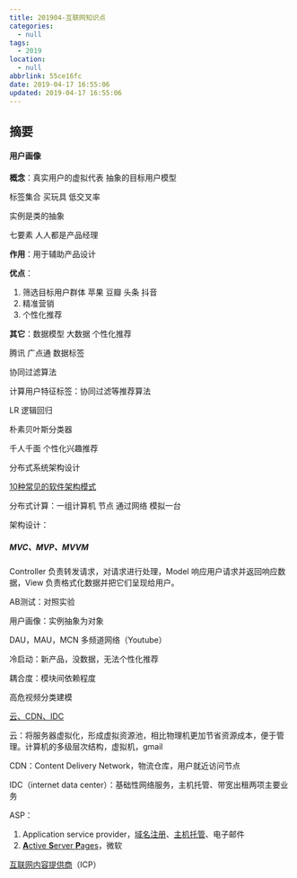 ```yaml
---
title: 201904-互联网知识点
categories:
  - null
tags:
  - 2019
location:
  - null
abbrlink: 55ce16fc
date: 2019-04-17 16:55:06
updated: 2019-04-17 16:55:06
---
```


## 摘要

>

<!-- more -->

#### 用户画像

**概念**：真实用户的虚拟代表 抽象的目标用户模型

标签集合 买玩具 低交叉率

实例是类的抽象

七要素 人人都是产品经理

**作用**：用于辅助产品设计

**优点**：

1. 筛选目标用户群体 苹果 豆瓣 头条 抖音 
2. 精准营销 
3. 个性化推荐

**其它**：数据模型 大数据 个性化推荐

腾讯 广点通 数据标签



协同过滤算法

计算用户特征标签：协同过滤等推荐算法

LR 逻辑回归

朴素贝叶斯分类器

千人千面 个性化兴趣推荐

分布式系统架构设计



[10种常见的软件架构模式](https://www.cnblogs.com/IcanFixIt/p/7518146.html)

分布式计算：一组计算机 节点 通过网络 模拟一台

架构设计：

##### MVC、MVP、MVVM

Controller 负责转发请求，对请求进行处理，Model 响应用户请求并返回响应数据，View 负责格式化数据并把它们呈现给用户。

AB测试：对照实验

用户画像：实例抽象为对象

DAU，MAU，MCN 多频道网络（Youtube）

冷启动：新产品，没数据，无法个性化推荐

耦合度：模块间依赖程度

高危视频分类建模

[云、CDN、IDC](<https://www.zhihu.com/question/40534161>)

云：将服务器虚拟化，形成虚拟资源池，相比物理机更加节省资源成本，便于管理。计算机的多级层次结构，虚拟机，gmail

CDN：Content Delivery Network，物流仓库，用户就近访问节点

IDC（internet data center）：基础性网络服务，主机托管、带宽出租两项主要业务

ASP：

1. Application service provider，[域名注册](https://zh.wikipedia.org/wiki/%E5%9F%9F%E5%90%8D%E6%B3%A8%E5%86%8C)、[主机托管](https://zh.wikipedia.org/wiki/%E4%B8%BB%E6%9C%BA%E6%89%98%E7%AE%A1)、电子邮件
2. [**A**ctive **S**erver **P**ages](<https://zh.wikipedia.org/wiki/Active_Server_Pages>)，微软

[互联网内容提供商](https://link.zhihu.com/?target=http%3A//baike.baidu.com/item/%25E4%25BA%2592%25E8%2581%2594%25E7%25BD%2591%25E5%2586%2585%25E5%25AE%25B9%25E6%258F%2590%25E4%25BE%259B%25E5%2595%2586)（ICP）